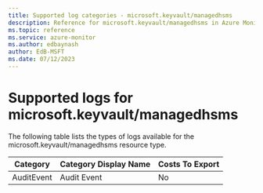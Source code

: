 ```yaml
---
title: Supported log categories - microsoft.keyvault/managedhsms
description: Reference for microsoft.keyvault/managedhsms in Azure Monitor Logs.
ms.topic: reference
ms.service: azure-monitor
ms.author: edbaynash
author: EdB-MSFT
ms.date: 07/12/2023
---
```

# Supported logs for microsoft.keyvault/managedhsms  
<!-- Data source : naam-->


  The following table lists the types of logs available for the microsoft.keyvault/managedhsms resource type.

|Category|Category Display Name|Costs To Export|
|---|---|---|
|AuditEvent |Audit Event |No |


<!--Gen Date:  Wed Jul 12 2023 17:59:09 GMT+0300 (Israel Daylight Time)-->